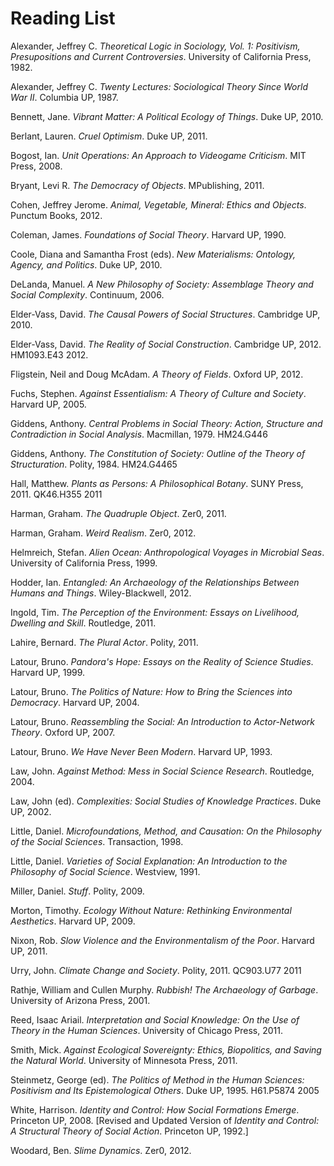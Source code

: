Reading List
=

Alexander, Jeffrey C. *Theoretical Logic in Sociology, Vol. 1: Positivism, Presupositions and Current Controversies*. University of California Press, 1982.

Alexander, Jeffrey C. *Twenty Lectures: Sociological Theory Since World War II*. Columbia UP, 1987.

Bennett, Jane. *Vibrant Matter: A Political Ecology of Things*. Duke UP, 2010.

Berlant, Lauren. *Cruel Optimism*. Duke UP, 2011.

Bogost, Ian. *Unit Operations: An Approach to Videogame Criticism*. MIT Press, 2008.

Bryant, Levi R. *The Democracy of Objects*. MPublishing, 2011.

Cohen, Jeffrey Jerome. *Animal, Vegetable, Mineral: Ethics and Objects*. Punctum Books, 2012.

Coleman, James. *Foundations of Social Theory*. Harvard UP, 1990.

Coole, Diana and Samantha Frost (eds). *New Materialisms: Ontology, Agency, and Politics*. Duke UP, 2010.

DeLanda, Manuel. *A New Philosophy of Society: Assemblage Theory and Social Complexity*. Continuum, 2006.

Elder-Vass, David. *The Causal Powers of Social Structures*. Cambridge UP, 2010. 

Elder-Vass, David. *The Reality of Social Construction*. Cambridge UP, 2012. HM1093.E43 2012.

Fligstein, Neil and Doug McAdam. *A Theory of Fields*. Oxford UP, 2012.

Fuchs, Stephen. *Against Essentialism: A Theory of Culture and Society*. Harvard UP, 2005.

Giddens, Anthony. *Central Problems in Social Theory: Action, Structure and Contradiction in Social Analysis*. Macmillan, 1979. HM24.G446

Giddens, Anthony. *The Constitution of Society: Outline of the Theory of Structuration*. Polity, 1984. HM24.G4465

Hall, Matthew. *Plants as Persons: A Philosophical Botany*. SUNY Press, 2011. QK46.H355 2011

Harman, Graham. *The Quadruple Object*. Zer0, 2011.

Harman, Graham. *Weird Realism*. Zer0, 2012.

Helmreich, Stefan. *Alien Ocean: Anthropological Voyages in Microbial Seas*. University of California Press, 1999.

Hodder, Ian. *Entangled: An Archaeology of the Relationships Between Humans and Things*. Wiley-Blackwell, 2012.

Ingold, Tim. *The Perception of the Environment: Essays on Livelihood, Dwelling and Skill*. Routledge, 2011.

Lahire, Bernard. *The Plural Actor*. Polity, 2011.

Latour, Bruno. *Pandora's Hope: Essays on the Reality of Science Studies*. Harvard UP, 1999.

Latour, Bruno. *The Politics of Nature: How to Bring the Sciences into Democracy*. Harvard UP, 2004.

Latour, Bruno. *Reassembling the Social: An Introduction to Actor-Network Theory*. Oxford UP, 2007.

Latour, Bruno. *We Have Never Been Modern*. Harvard UP, 1993.

Law, John. *Against Method: Mess in Social Science Research*. Routledge, 2004. 

Law, John (ed). *Complexities: Social Studies of Knowledge Practices*. Duke UP, 2002.

Little, Daniel. *Microfoundations, Method, and Causation: On the Philosophy of the Social Sciences*. Transaction, 1998.

Little, Daniel. *Varieties of Social Explanation: An Introduction to the Philosophy of Social Science*. Westview, 1991.

Miller, Daniel. *Stuff*. Polity, 2009.

Morton, Timothy. *Ecology Without Nature: Rethinking Environmental Aesthetics*. Harvard UP, 2009.

Nixon, Rob. *Slow Violence and the Environmentalism of the Poor*. Harvard UP, 2011.

Urry, John. *Climate Change and Society*. Polity, 2011. QC903.U77 2011

Rathje, William and Cullen Murphy. *Rubbish! The Archaeology of Garbage*. University of Arizona Press, 2001.

Reed, Isaac Ariail. *Interpretation and Social Knowledge: On the Use of Theory in the Human Sciences*. University of Chicago Press, 2011.

Smith, Mick. *Against Ecological Sovereignty: Ethics, Biopolitics, and Saving the Natural World*. University of Minnesota Press, 2011.

Steinmetz, George (ed). *The Politics of Method in the Human Sciences: Positivism and Its Epistemological Others*. Duke UP, 1995. H61.P5874 2005

White, Harrison. *Identity and Control: How Social Formations Emerge*. Princeton UP, 2008. [Revised and Updated Version of *Identity and Control: A Structural Theory of Social Action*. Princeton UP, 1992.]

Woodard, Ben. *Slime Dynamics*. Zer0, 2012.